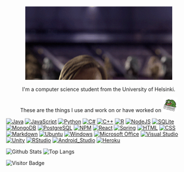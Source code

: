 <p align='center'> <img src= "hellothereobi.gif"> </p>

<p align='center'>
I'm a computer science student from the University of Helsinki.
</p>

<p align='center'> These are the things I use and work on or have worked on <img src="peepochat.gif" width="40"> </p>

<p> 
  
[![Java](https://img.shields.io/badge/java-%23ED8B00.svg?&style=for-the-badge&logo=java&logoColor=white)]()
[![JavaScript](https://img.shields.io/badge/JavaScript-D8C31A?style=for-the-badge&logo=javascript&logoColor=white)]()
[![Python](https://img.shields.io/badge/Python-3776AB?style=for-the-badge&logo=python&logoColor=white)]()
[![C#](https://img.shields.io/badge/C%23-239120?style=for-the-badge&logo=c-sharp&logoColor=white)]()
[![C++](https://img.shields.io/badge/C%2B%2B-00599C?style=for-the-badge&logo=c%2B%2B&logoColor=white)]()
[![R](https://img.shields.io/badge/R-276DC3?style=for-the-badge&logo=r&logoColor=white)]()
[![NodeJS](https://img.shields.io/badge/NodeJS-529f44?style=for-the-badge&logo=node.js&logoColor=white)]()
[![SQLite](https://img.shields.io/badge/SQLite-07405E?style=for-the-badge&logo=sqlite&logoColor=white)]()
[![MongoDB](https://img.shields.io/badge/MongoDB-%234ea94b.svg?&style=for-the-badge&logo=mongodb&logoColor=white)]()
[![PostgreSQL](https://img.shields.io/badge/PostgreSQL-336791?style=for-the-badge&logo=PostgreSQL&logoColor=white)]()
[![NPM](https://img.shields.io/badge/NPM-CB3837?style=for-the-badge&logo=NPM&logoColor=white)]()
[![React](https://img.shields.io/badge/React-1E1E1E?style=for-the-badge&logo=react&logoColor=5DD1F5)]()
[![Spring](https://img.shields.io/badge/Spring-6DB33F?style=for-the-badge&logo=spring&logoColor=white)]()
[![HTML](https://img.shields.io/badge/HTML-E34F26?style=for-the-badge&logo=html5&logoColor=white)]()
[![CSS](https://img.shields.io/badge/CSS-1572B6?style=for-the-badge&logo=css3&logoColor=white)]()
[![Markdown](https://img.shields.io/badge/Markdown-000000?style=for-the-badge&logo=markdown&logoColor=white)]()
[![Ubuntu](https://img.shields.io/badge/Ubuntu-E95420?style=for-the-badge&logo=ubuntu&logoColor=white)]()
[![Windows](https://img.shields.io/badge/Windows-0078D6?style=for-the-badge&logo=Windows&logoColor=white)]()
[![Microsoft Office](https://img.shields.io/badge/Microsoft_Office-D83B01?style=for-the-badge&logo=microsoft-office&logoColor=white)]()
[![Visual Studio](https://img.shields.io/badge/Visual_Studio-D83B01?style=for-the-badge&logo=visual-studio&logoColor=white)]()
[![Unity](https://img.shields.io/badge/Unity-000000?style=for-the-badge&logo=unity&logoColor=white)]()
[![RStudio](https://img.shields.io/badge/R_Studio-75AADB?style=for-the-badge&logo=rstudio&logoColor=white)]()
[![Android_Studio](https://img.shields.io/badge/Android_Studio-3DDC84?style=for-the-badge&logo=android-studio&logoColor=white)]()
[![Heroku](https://img.shields.io/badge/Heroku-430098?style=for-the-badge&logo=heroku&logoColor=white)]() 
</p>

![Github Stats](https://github-readme-stats.vercel.app/api?username=NuiS4ncE&count_private=true&show_icons=true&include_all_commits=true&theme=blue-green)
![Top Langs](https://github-readme-stats.vercel.app/api/top-langs/?username=NuiS4ncE&theme=blue-green)

![Visitor Badge](https://visitor-badge.laobi.icu/badge?page_id=NuiS4ncE.NuiS4ncE)
